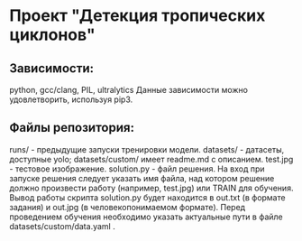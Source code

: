 # Проект "Детекция тропических циклонов"
## Зависимости:
python, gcc/clang, PIL, ultralytics
Данные зависимости можно удовлетворить, используя pip3.
## Файлы репозитория:
runs/ - предыдущие запуски тренировки модели.
datasets/ - датасеты, доступные yolo; datasets/custom/ имеет readme.md с описанием.
test.jpg - тестовое изображение.
solution.py - файл решения.
На вход при запуске решения следует указать имя файла, над котором решение должно произвести работу (например, test.jpg) или TRAIN для обучения.
Вывод работы скрипта solution.py будет находится в out.txt (в формате задания) и out.jpg (в человекопонимаемом формате).
Перед проведением обучения необходимо указать актуальные пути в файле datasets/custom/data.yaml .
